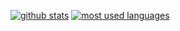 [![github stats](https://github-readme-stats.vercel.app/api?username=Rnen&show_icons=true&title_color=fff&include_all_commits&icon_color=79ff97&text_color=9f9f9f&bg_color=151515&count_private=true&include_all_commits=true)](https://github.com/Rnen)
[![most used languages](https://github-readme-stats.vercel.app/api/top-langs/?username=Rnen&layout=default&show_icons=true&title_color=fff&icon_color=79ff97&text_color=9f9f9f&bg_color=151515&count_private=true&langs_count=5)](https://github.com/Rnen)
